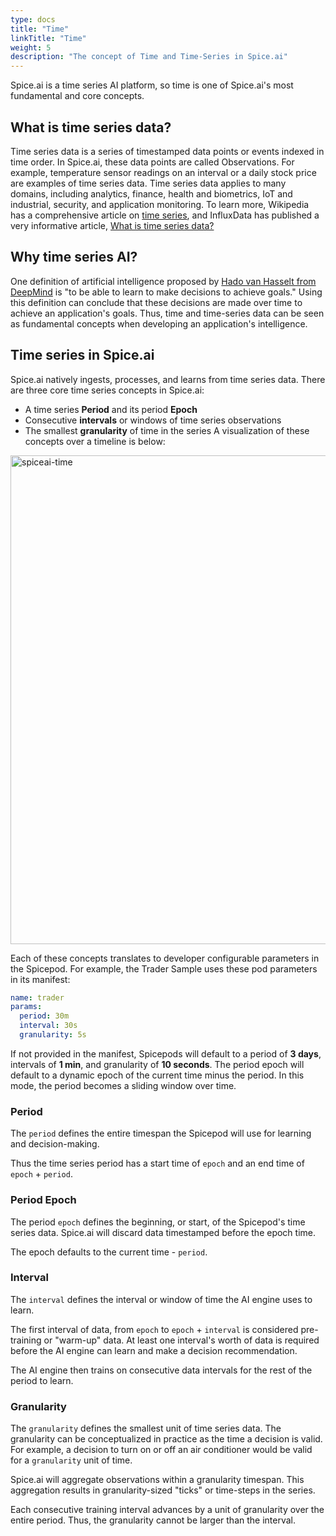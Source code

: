 ```yaml
---
type: docs
title: "Time"
linkTitle: "Time"
weight: 5
description: "The concept of Time and Time-Series in Spice.ai"
---
```


Spice.ai is a time series AI platform, so time is one of Spice.ai's most fundamental and core concepts.

## What is time series data?

Time series data is a series of timestamped data points or events indexed in time order. In Spice.ai, these data points are called Observations. For example, temperature sensor readings on an interval or a daily stock price are examples of time series data. Time series data applies to many domains, including analytics, finance, health and biometrics, IoT and industrial, security, and application monitoring. To learn more, Wikipedia has a comprehensive article on [time series](https://en.wikipedia.org/wiki/Time_series), and InfluxData has published a very informative article, [What is time series data?](https://www.influxdata.com/what-is-time-series-data/)

## Why time series AI?

One definition of artificial intelligence proposed by [Hado van Hasselt from DeepMind](https://www.youtube.com/watch?v=TCCjZe0y4Qc&list=PLqYmG7hTraZDVH599EItlEWsUOsJbAodm) is "to be able to learn to make decisions to achieve goals." Using this definition can conclude that these decisions are made over time to achieve an application's goals. Thus, time and time-series data can be seen as fundamental concepts when developing an application's intelligence.

## Time series in Spice.ai

Spice.ai natively ingests, processes, and learns from time series data. There are three core time series concepts in Spice.ai:

- A time series **Period** and its period **Epoch**
- Consecutive **intervals** or windows of time series observations
- The smallest **granularity** of time in the series
A visualization of these concepts over a timeline is below:

<img width="782" alt="spiceai-time" src="https://user-images.githubusercontent.com/80174/144559519-fc875d71-b43f-402a-ba2e-6754ebba9df0.png">

Each of these concepts translates to developer configurable parameters in the Spicepod. For example, the Trader Sample uses these pod parameters in its manifest:

```yaml
name: trader
params:
  period: 30m
  interval: 30s
  granularity: 5s
```

If not provided in the manifest, Spicepods will default to a period of **3 days**, intervals of **1 min**, and granularity of **10 seconds**. The period epoch will default to a dynamic epoch of the current time minus the period. In this mode, the period becomes a sliding window over time.

### Period

The `period` defines the entire timespan the Spicepod will use for learning and decision-making.

Thus the time series period has a start time of `epoch` and an end time of `epoch` + `period`.

### Period Epoch

The period `epoch` defines the beginning, or start, of the Spicepod's time series data. Spice.ai will discard data timestamped before the epoch time.

The epoch defaults to the current time - `period`.

### Interval

The `interval` defines the interval or window of time the AI engine uses to learn.

The first interval of data, from `epoch` to `epoch` + `interval` is considered pre-training or "warm-up" data. At least one interval's worth of data is required before the AI engine can learn and make a decision recommendation.

The AI engine then trains on consecutive data intervals for the rest of the period to learn.

### Granularity

The `granularity` defines the smallest unit of time series data. The granularity can be conceptualized in practice as the time a decision is valid. For example, a decision to turn on or off an air conditioner would be valid for a `granularity` unit of time.

Spice.ai will aggregate observations within a granularity timespan. This aggregation results in granularity-sized "ticks" or time-steps in the series.

Each consecutive training interval advances by a unit of granularity over the entire period. Thus, the granularity cannot be larger than the interval.
